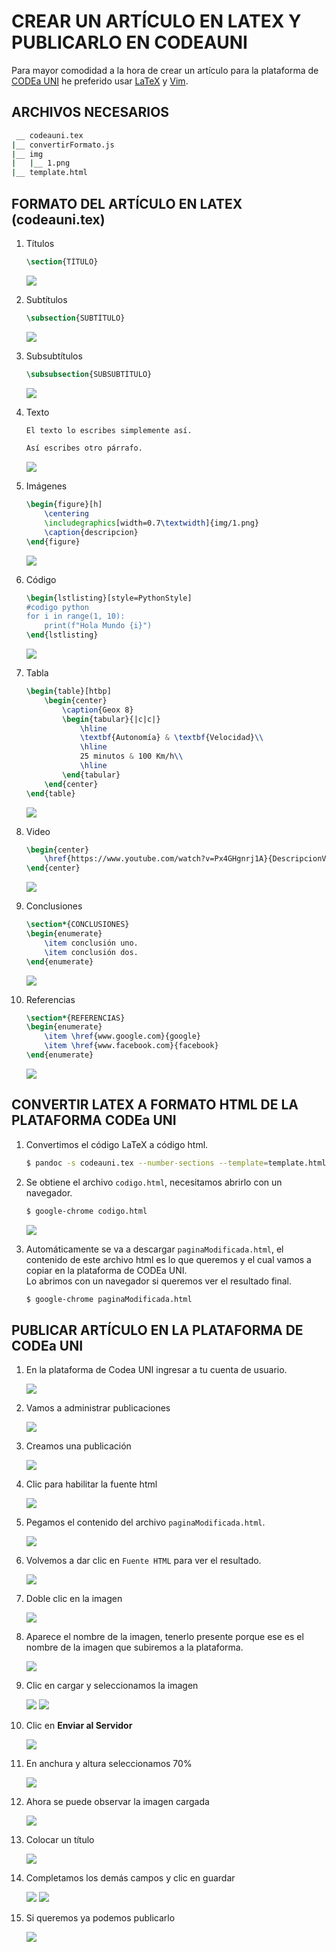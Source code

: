 # CREAR UN ARTÍCULO EN LATEX Y PUBLICARLO EN CODEAUNI

Para mayor comodidad a la hora de crear un artículo para la plataforma de [CODEa UNI](https://www.codeauni.com/) he preferido usar [LaTeX](https://www.latex-project.org/) y [Vim](https://www.vim.org/).

<!--[![](.img/1.png)](https://www.codeauni.com/inicio/)-->

## ARCHIVOS NECESARIOS

```sh
 __ codeauni.tex
|__ convertirFormato.js
|__ img
|   |__ 1.png
|__ template.html
```

## FORMATO DEL ARTÍCULO EN LATEX (codeauni.tex)

1. Títulos

    ```tex
    \section{TÍTULO}
    ```

    ![](.img/2.png)

2. Subtítulos

    ```tex
    \subsection{SUBTÍTULO}
    ```

    ![](.img/3.png)

3. Subsubtítulos

    ```tex
    \subsubsection{SUBSUBTÍTULO}
    ```

    ![](.img/37.png)

4. Texto

    ```tex
    El texto lo escribes simplemente así.

    Así escribes otro párrafo.
    ```

    ![](.img/38.png)

5. Imágenes

    ```tex
    \begin{figure}[h]
        \centering
        \includegraphics[width=0.7\textwidth]{img/1.png}
        \caption{descripcion}
    \end{figure}
    ```

    ![](.img/4.png)

6. Código

    ```tex
    \begin{lstlisting}[style=PythonStyle]
    #codigo python
    for i in range(1, 10):
        print(f"Hola Mundo {i}")
    \end{lstlisting}
    ```

    ![](.img/5.png)

7. Tabla

    ```tex
    \begin{table}[htbp]
        \begin{center}
            \caption{Geox 8}
            \begin{tabular}{|c|c|}
                \hline
                \textbf{Autonomía} & \textbf{Velocidad}\\
                \hline
                25 minutos & 100 Km/h\\
                \hline
            \end{tabular}
        \end{center}
    \end{table}
    ```

    ![](.img/6.png)

8. Video

    ```tex
    \begin{center}
        \href{https://www.youtube.com/watch?v=Px4GHgnrj1A}{DescripcionVideo}
    \end{center}
    ```

    ![](.img/7.png)

9. Conclusiones

    ```tex
    \section*{CONCLUSIONES}
    \begin{enumerate}
        \item conclusión uno.
        \item conclusión dos.
    \end{enumerate}
    ```

    ![](.img/8.png)

10. Referencias

    ```tex
    \section*{REFERENCIAS}
    \begin{enumerate}
        \item \href{www.google.com}{google}
        \item \href{www.facebook.com}{facebook}
    \end{enumerate}
    ```

    ![](.img/9.png)

## CONVERTIR LATEX A FORMATO HTML DE LA PLATAFORMA CODEa UNI

1. Convertimos el código LaTeX a código html.

    ```sh
    $ pandoc -s codeauni.tex --number-sections --template=template.html -o codigo.html
    ```

2. Se obtiene el archivo `codigo.html`, necesitamos abrirlo con un navegador.

    ```sh
    $ google-chrome codigo.html
    ```

    ![](.img/10.png)

3. Automáticamente se va a descargar `paginaModificada.html`, el contenido de este archivo html es lo que queremos y el cual vamos a copiar en la plataforma de CODEa UNI.  
Lo abrimos con un navegador si queremos ver el resultado final.

    ```sh
    $ google-chrome paginaModificada.html
    ```

## PUBLICAR ARTÍCULO EN LA PLATAFORMA DE CODEa UNI

1. En la plataforma de Codea UNI ingresar a tu cuenta de usuario.

    ![](.img/12.png)

2. Vamos a administrar publicaciones

    ![](.img/13.png)

3. Creamos una publicación

    ![](.img/14.png)

4. Clic para habilitar la fuente html

    ![](.img/16.png)

5. Pegamos el contenido del archivo  `paginaModificada.html`.

    ![](.img/17.png)

6. Volvemos a dar clic en `Fuente HTML` para ver el resultado.

    ![](.img/21.png)

7. Doble clic en la imagen

    ![](.img/22.png)

8. Aparece el nombre de la imagen, tenerlo presente porque ese es el nombre de la imagen que subiremos a la plataforma.

    ![](.img/23.png)

9. Clic en cargar y seleccionamos la imagen

    ![](.img/24.png)
    ![](.img/25.png)

10. Clic en **Enviar al Servidor**

    ![](.img/30.png)

11. En anchura y altura seleccionamos 70%

    ![](.img/31.png)

12. Ahora se puede observar la imagen cargada

    ![](.img/32.png)

13. Colocar un título

    ![](.img/33.png)

14. Completamos los demás campos y clic en guardar

    ![](.img/34.png)
    ![](.img/35.png)

15. Si queremos ya podemos publicarlo

    ![](.img/36.png)
